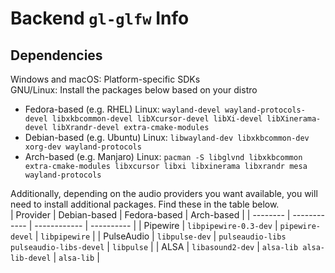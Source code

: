 # Backend `gl-glfw` Info

## Dependencies
Windows and macOS: Platform-specific SDKs  
GNU/Linux: Install the packages below based on your distro
* Fedora-based (e.g. RHEL) Linux: `wayland-devel wayland-protocols-devel libxkbcommon-devel libXcursor-devel libXi-devel libXinerama-devel libXrandr-devel extra-cmake-modules`
* Debian-based (e.g. Ubuntu) Linux: `libwayland-dev libxkbcommon-dev xorg-dev wayland-protocols`
* Arch-based (e.g. Manjaro) Linux: `pacman -S libglvnd libxkbcommon extra-cmake-modules libxcursor libxi libxinerama libxrandr mesa wayland-protocols`  

Additionally, depending on the audio providers you want available, you will need to install additional packages. Find these in the table below.  
| Provider | Debian-based | Fedora-based | Arch-based |
| -------- | ------------ | ------------ | ---------- |
| Pipewire | `libpipewire-0.3-dev` | `pipewire-devel` | `libpipewire` |
| PulseAudio | `libpulse-dev` | `pulseaudio-libs pulseaudio-libs-devel` | `libpulse` |
| ALSA | `libasound2-dev` | `alsa-lib alsa-lib-devel` | `alsa-lib` |